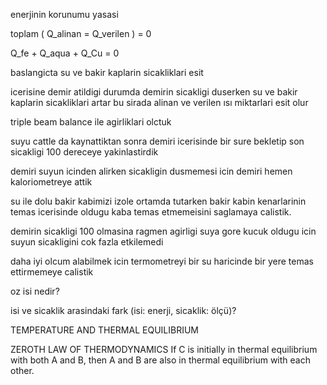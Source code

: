 enerjinin korunumu yasasi

toplam ( Q_alinan = Q_verilen ) = 0

Q_fe + Q_aqua + Q_Cu = 0

baslangicta su ve bakir kaplarin sicakliklari esit

icerisine demir atildigi durumda demirin sicakligi duserken su ve bakir kaplarin sicakliklari artar bu sirada alinan ve verilen ısı miktarlari esit olur

triple beam balance ile agirliklari olctuk

suyu cattle da kaynattiktan sonra demiri icerisinde bir sure bekletip son sicakligi 100 dereceye yakinlastirdik

demiri suyun icinden alirken sicakligin dusmemesi icin demiri hemen kaloriometreye attik

su ile dolu bakir kabimizi izole ortamda tutarken bakir kabin kenarlarinin temas icerisinde oldugu kaba temas etmemeisini saglamaya calistik. 

demirin sicakligi 100 olmasina ragmen agirligi suya gore kucuk oldugu icin suyun sicakligini cok fazla etkilemedi

daha iyi olcum alabilmek icin termometreyi bir su haricinde bir yere temas ettirmemeye calistik

oz isi nedir?

isi ve sicaklik arasindaki fark (isi: enerji, sicaklik: ölçü)?

TEMPERATURE AND THERMAL EQUILIBRIUM

ZEROTH LAW OF THERMODYNAMICS If C is initially in thermal equilibrium
with both A and B, then A and B are also in thermal equilibrium with each other.